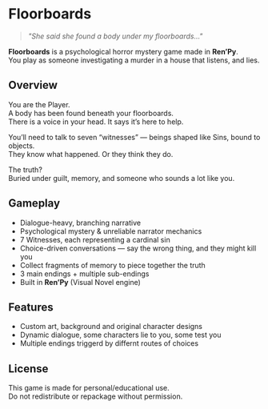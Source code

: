 # Floorboards

> *"She said she found a body under my floorboards..."*

**Floorboards** is a psychological horror mystery game made in **Ren’Py**.  
You play as someone investigating a murder in a house that listens, and lies.

## Overview 
You are the Player.  
A body has been found beneath your floorboards.  
There is a voice in your head. It says it’s here to help.

You’ll need to talk to seven “witnesses” — beings shaped like Sins, bound to objects.  
They know what happened. Or they think they do. 
 
The truth?  
Buried under guilt, memory, and someone who sounds a lot like you.

## Gameplay
- Dialogue-heavy, branching narrative
- Psychological mystery & unreliable narrator mechanics
- 7 Witnesses, each representing a cardinal sin
- Choice-driven conversations — say the wrong thing, and they might kill you
- Collect fragments of memory to piece together the truth
- 3 main endings + multiple sub-endings
- Built in **Ren’Py** (Visual Novel engine)

## Features
- Custom art, background and original character designs  
- Dynamic dialogue, some characters lie to you, some test you  
- Multiple endings triggerd by differnt routes of choices

## License
This game is made for personal/educational use.  
Do not redistribute or repackage without permission.